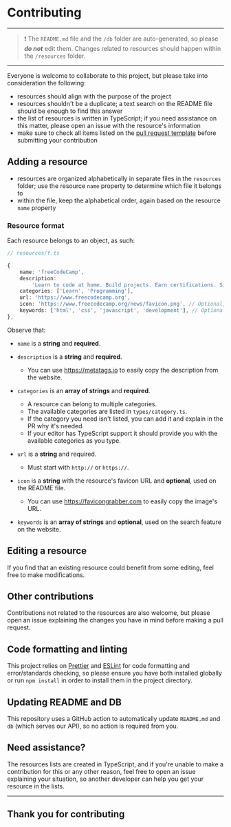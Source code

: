 # Contributing

---

> ❗️ The `README.md` file and the `/db` folder are auto-generated, so please **_do not_** edit them.
> Changes related to resources should happen within the `/resources` folder.

---

Everyone is welcome to collaborate to this project, but please take into consideration the following:

-   resources should align with the purpose of the project
-   resources shouldn't be a duplicate; a text search on the README file should be enough to find this answer
-   the list of resources is written in TypeScript; if you need assistance on this matter, please open an issue with the resource's information
-   make sure to check all items listed on the [pull request template](PULL_REQUEST_TEMPLATE.md) before submitting your contribution

## Adding a resource

-   resources are organized alphabetically in separate files in the `resources` folder; use the resource `name` property to determine which file it belongs to
-   within the file, keep the alphabetical order, again based on the resource `name` property

### Resource format

Each resource belongs to an object, as such:

```typescript
// resources/f.ts

{
    name: 'freeCodeCamp',
    description:
        'Learn to code at home. Build projects. Earn certifications. Since 2014, more than 40,000 freeCodeCamp.org graduates have gotten jobs at tech companies including Google, Apple, Amazon, and Microsoft.',
    categories: ['Learn', 'Programming'],
    url: 'https://www.freecodecamp.org',
    icon: 'https://www.freecodecamp.org/news/favicon.png', // Optional, but used on the README file
    keywords: ['html', 'css', 'javascript', 'development'], // Optional, but used on the search feature on the website
},
```

Observe that:

-   `name` is a **string** and **required**.
-   `description` is a **string** and **required**.
    -   You can use https://metatags.io to easily copy the description from the website.
-   `categories` is an **array of strings** and **required**.
    -   A resource can belong to multiple categories.
    -   The available categories are listed in `types/category.ts`.
    -   If the category you need isn't listed, you can add it and explain in the PR why it's needed.
    -   If your editor has TypeScript support it should provide you with the available categories as you type.
-   `url` is a **string** and required.

    -   Must start with `http://` or `https://`.

-   `icon` is a **string** with the resource's favicon URL and **optional**, used on the README file.

    -   You can use https://favicongrabber.com to easily copy the image's URL.

-   `keywords` is an **array of strings** and **optional**, used on the search feature on the website.

## Editing a resource

If you find that an existing resource could benefit from some editing, feel free to make modifications.

## Other contributions

Contributions not related to the resources are also welcome, but please open an issue explaining the changes you have in mind before making a pull request.

## Code formatting and linting

This project relies on [Prettier](https://prettier.io/) and [ESLint](https://eslint.org/) for code formatting and error/standards checking, so please ensure you have both installed globally or run `npm install` in order to install them in the project directory.

## Updating README and DB

This repository uses a GitHub action to automatically update `README.md` and `db` (which serves our API), so no action is required from you.

## Need assistance?

The resources lists are created in TypeScript, and if you're unable to make a contribution for this or any other reason, feel free to open an issue explaining your situation, so another developer can help you get your resource in the lists.

---

## Thank you for contributing
